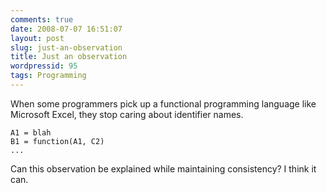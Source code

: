 ```yaml
---
comments: true
date: 2008-07-07 16:51:07
layout: post
slug: just-an-observation
title: Just an observation
wordpressid: 95
tags: Programming
---
```


When some programmers pick up a functional programming language like Microsoft Excel, they stop caring about identifier names.


    
    
    A1 = blah
    B1 = function(A1, C2)
    ...
    



Can this observation be explained while maintaining consistency? I think it can.
